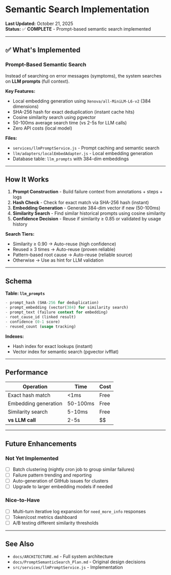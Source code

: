 # Semantic Search Implementation

**Last Updated:** October 21, 2025  
**Status:** ✅ **COMPLETE** - Prompt-based semantic search implemented

---

## ✅ What's Implemented

### Prompt-Based Semantic Search
Instead of searching on error messages (symptoms), the system searches on **LLM prompts** (full context).

**Key Features:**
- Local embedding generation using `Xenova/all-MiniLM-L6-v2` (384 dimensions)
- SHA-256 hash for exact deduplication (instant cache hits)
- Cosine similarity search using pgvector
- 50-100ms average search time (vs 2-5s for LLM calls)
- Zero API costs (local model)

**Files:**
- `services/llmPromptService.js` - Prompt caching and semantic search
- `llm/adapters/localEmbedAdapter.js` - Local embedding generation
- Database table: `llm_prompts` with 384-dim embeddings

---

## How It Works

1. **Prompt Construction** - Build failure context from annotations + steps + logs
2. **Hash Check** - Check for exact match via SHA-256 hash (instant)
3. **Embedding Generation** - Generate 384-dim vector if new (50-100ms)
4. **Similarity Search** - Find similar historical prompts using cosine similarity
5. **Confidence Decision** - Reuse if similarity ≥ 0.85 or validated by usage history

**Search Tiers:**
- Similarity ≥ 0.90 → Auto-reuse (high confidence)
- Reused ≥ 3 times → Auto-reuse (proven reliable)
- Pattern-based root cause → Auto-reuse (reliable source)
- Otherwise → Use as hint for LLM validation

---

## Schema

**Table: `llm_prompts`**
```sql
- prompt_hash (SHA-256 for deduplication)
- prompt_embedding (vector(384) for similarity search)
- prompt_text (failure context for embedding)
- root_cause_id (linked result)
- confidence (0-1 score)
- reused_count (usage tracking)
```

**Indexes:**
- Hash index for exact lookups (instant)
- Vector index for semantic search (pgvector ivfflat)

---

## Performance

| Operation | Time | Cost |
|-----------|------|------|
| Exact hash match | <1ms | Free |
| Embedding generation | 50-100ms | Free |
| Similarity search | 5-10ms | Free |
| **vs LLM call** | 2-5s | $$ |

---

## Future Enhancements

### Not Yet Implemented
- [ ] Batch clustering (nightly cron job to group similar failures)
- [ ] Failure pattern trending and reporting
- [ ] Auto-generation of GitHub issues for clusters
- [ ] Upgrade to larger embedding models if needed

### Nice-to-Have
- [ ] Multi-turn iterative log expansion for `need_more_info` responses
- [ ] Token/cost metrics dashboard
- [ ] A/B testing different similarity thresholds

---

## See Also

- `docs/ARCHITECTURE.md` - Full system architecture
- `docs/PromptSemanticSearch_Plan.md` - Original design decisions
- `src/services/llmPromptService.js` - Implementation

